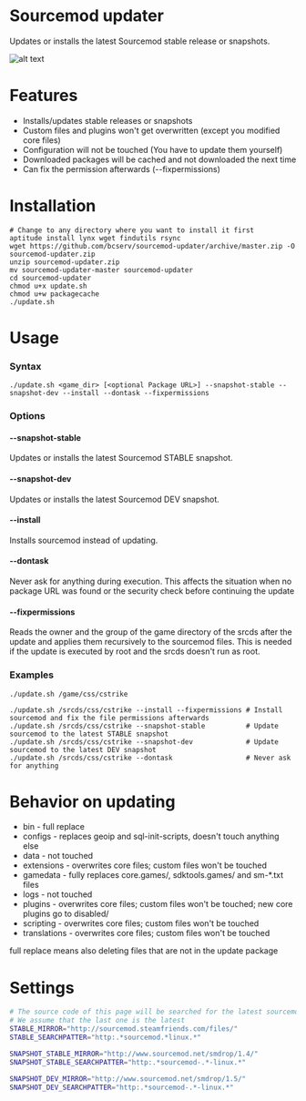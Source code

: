 Sourcemod updater
=================

Updates or installs the latest Sourcemod stable release or snapshots.

![alt text](http://berni.bcserv.eu/uploads/images/2012-11-18_18-57-37.png "Screenshot")

# Features

* Installs/updates stable releases or snapshots
* Custom files and plugins won't get overwritten (except you modified core files)
* Configuration will not be touched (You have to update them yourself)
* Downloaded packages will be cached and not downloaded the next time
* Can fix the permission afterwards (--fixpermissions)

# Installation

```shell
# Change to any directory where you want to install it first
aptitude install lynx wget findutils rsync
wget https://github.com/bcserv/sourcemod-updater/archive/master.zip -O sourcemod-updater.zip
unzip sourcemod-updater.zip
mv sourcemod-updater-master sourcemod-updater
cd sourcemod-updater
chmod u+x update.sh
chmod u+w packagecache
./update.sh
```

# Usage

### Syntax
```shell
./update.sh <game_dir> [<optional Package URL>] --snapshot-stable --snapshot-dev --install --dontask --fixpermissions
```

### Options

#### --snapshot-stable

Updates or installs the latest Sourcemod STABLE snapshot.

#### --snapshot-dev

Updates or installs the latest Sourcemod DEV snapshot.

#### --install

Installs sourcemod instead of updating.

#### --dontask

Never ask for anything during execution.
This affects the situation when no package URL was found or
the security check before continuing the update

#### --fixpermissions

Reads the owner and the group of the game directory of the srcds after the update
and applies them recursively to the sourcemod files.
This is needed if the update is executed by root and the srcds doesn't run as root.

### Examples
```shell
./update.sh /game/css/cstrike

./update.sh /srcds/css/cstrike --install --fixpermissions # Install sourcemod and fix the file permissions afterwards
./update.sh /srcds/css/cstrike --snapshot-stable          # Update sourcemod to the latest STABLE snapshot
./update.sh /srcds/css/cstrike --snapshot-dev             # Update sourcemod to the latest DEV snapshot
./update.sh /srcds/css/cstrike --dontask                  # Never ask for anything
```

# Behavior on updating

* bin          - full replace
* configs      - replaces geoip and sql-init-scripts, doesn't touch anything else
* data         - not touched
* extensions   - overwrites core files; custom files won't be touched
* gamedata     - fully replaces core.games/, sdktools.games/ and sm-*.txt files
* logs         - not touched
* plugins      - overwrites core files; custom files won't be touched; new core plugins go to disabled/
* scripting    - overwrites core files; custom files won't be touched
* translations - overwrites core files; custom files won't be touched

full replace means also deleting files that are not in the update package

# Settings

```bash
# The source code of this page will be searched for the latest sourcemod package
# We assume that the last one is the latest
STABLE_MIRROR="http://sourcemod.steamfriends.com/files/"
STABLE_SEARCHPATTER="http:.*sourcemod.*linux.*"

SNAPSHOT_STABLE_MIRROR="http://www.sourcemod.net/smdrop/1.4/"
SNAPSHOT_STABLE_SEARCHPATTER="http:.*sourcemod-.*-linux.*"

SNAPSHOT_DEV_MIRROR="http://www.sourcemod.net/smdrop/1.5/"
SNAPSHOT_DEV_SEARCHPATTER="http:.*sourcemod-.*-linux.*"
```